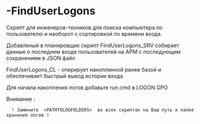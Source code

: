 # -FindUserLogons
Скрипт для инженеров-техников для поиска компьютера по пользователю
и наоборот с сортировкой по времени входа.

Добавленый в планировщик скрипт FindUserLogons_SRV собирает данные о последнем входе 
пользователей на АРМ с последующим сохранением в JSON файл

FindUserLogons_CL - оперирует накопленной ранее базой и обеспечивает быстрый вывод истории входа

Для начала накопления логов добавьте run.cmd в LOGON GPO 

Внимание :

      ! Замените  <PATHTOLOGFOLDERS>  во всех скриптах на Ваш путь к папке хранения логов !
